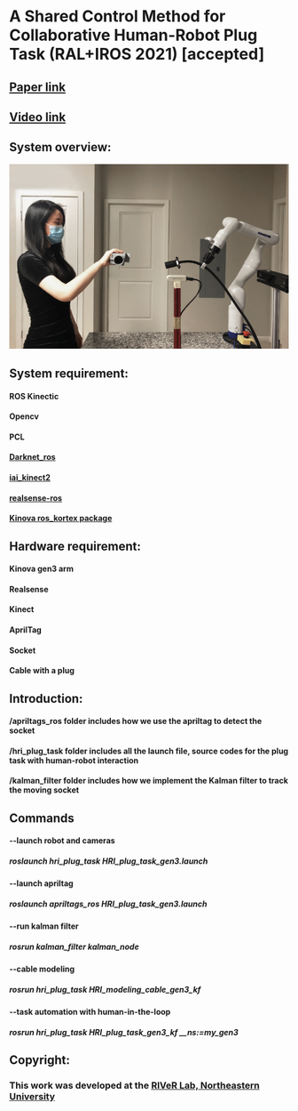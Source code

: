 # A Shared Control Method for Collaborative Human-Robot Plug Task (RAL+IROS 2021) [accepted]
## [Paper link](https://drive.google.com/file/d/1uQL88Yt817UVHaE3_pDHkymOKtuL04JM/view?usp=sharing)
## [Video link](https://drive.google.com/file/d/1WQNfCKpU3OxEY8nxI3BN-lStOijAlSoF/view?usp=sharing)

## System overview:
![alt-text](https://github.com/yueyeyuniao/Human_Robot_Plug_Task/blob/main/media/intro_HRI.PNG)<br/>


## System requirement:
#### ROS Kinectic
#### Opencv
#### PCL
#### [Darknet_ros](https://github.com/leggedrobotics/darknet_ros)
#### [iai_kinect2](https://github.com/code-iai/iai_kinect2)
#### [realsense-ros](https://github.com/IntelRealSense/realsense-ros)
#### [Kinova ros_kortex package](https://github.com/Kinovarobotics/ros_kortex)

## Hardware requirement:
#### Kinova gen3 arm
#### Realsense
#### Kinect
#### AprilTag
#### Socket
#### Cable with a plug

## Introduction:
#### /apriltags_ros folder includes how we use the apriltag to detect the socket
#### /hri_plug_task folder includes all the launch file, source codes for the plug task with human-robot interaction
#### /kalman_filter folder includes how we implement the Kalman filter to track the moving socket

## Commands
#### --launch robot and cameras
##### roslaunch hri_plug_task HRI_plug_task_gen3.launch
#### --launch apriltag
##### roslaunch apriltags_ros HRI_plug_task_gen3.launch
#### --run kalman filter
##### rosrun kalman_filter kalman_node
#### --cable modeling
##### rosrun hri_plug_task HRI_modeling_cable_gen3_kf
#### --task automation with human-in-the-loop
##### rosrun hri_plug_task HRI_plug_task_gen3_kf __ns:=my_gen3


## Copyright: 
### This work was developed at the [RIVeR Lab, Northeastern University](http://robot.neu.edu/) 



